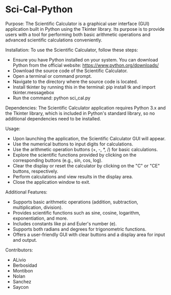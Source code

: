 # Sci-Cal-Python

Purpose:
The Scientific Calculator is a graphical user interface (GUI) application built in Python using the Tkinter library. Its purpose is to provide users with a tool for performing both basic arithmetic operations and advanced scientific calculations conveniently.

Installation:
To use the Scientific Calculator, follow these steps:

- Ensure you have Python installed on your system. You can download Python from the official website: https://www.python.org/downloads/
- Download the source code of the Scientific Calculator.
- Open a terminal or command prompt.
- Navigate to the directory where the source code is located.
- Install tkinter by running this in the terminal: pip install tk and import tkinter.messagebox
- Run the command: python sci_cal.py

Dependencies:
The Scientific Calculator application requires Python 3.x and the Tkinter library, which is included in Python's standard library, so no additional dependencies need to be installed.

Usage:

- Upon launching the application, the Scientific Calculator GUI will appear.
- Use the numerical buttons to input digits for calculations.
- Use the arithmetic operation buttons (+, -, *, /) for basic calculations.
- Explore the scientific functions provided by clicking on the corresponding buttons (e.g., sin, cos, log).
- Clear the display or reset the calculator by clicking on the "C" or "CE" buttons, respectively.
- Perform calculations and view results in the display area.
- Close the application window to exit.

Additional Features:

- Supports basic arithmetic operations (addition, subtraction, multiplication, division).
- Provides scientific functions such as sine, cosine, logarithm, exponentiation, and more.
- Includes constants like pi and Euler's number (e).
- Supports both radians and degrees for trigonometric functions.
- Offers a user-friendly GUI with clear buttons and a display area for input and output.

Contributors:
- ALivio
- Berbosidad
- Montibon
- Nolan
- Sanchez 
- Saycon
